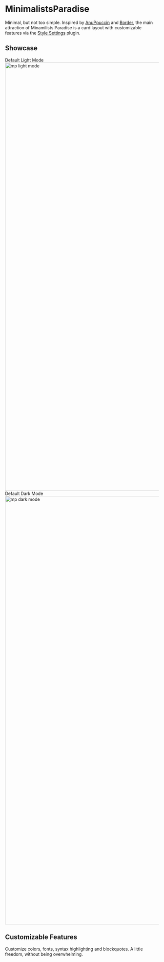 # MinimalistsParadise
Minimal, but not too simple. Inspired by [AnuPpuccin](https://github.com/AnubisNekhet/AnuPpuccin) and [Border](https://github.com/Akifyss/obsidian-border), the main attraction of Minamilists Paradise is a card layout with customizable features via the [Style Settings](https://github.com/mgmeyers/obsidian-style-settings) plugin.

## Showcase
Default Light Mode
<img width="1404" alt="mp light mode" src="https://github.com/user-attachments/assets/4390556d-75c9-4738-9b19-07e72b0f7d03" />
Default Dark Mode
<img width="1404" alt="mp dark mode" src="https://github.com/user-attachments/assets/a062ad72-94c4-4f80-aad2-28ceb03a529a" />

## Customizable Features
Customize colors, fonts, syntax highlighting and blockquotes. A little freedom, without being overwhelming.
